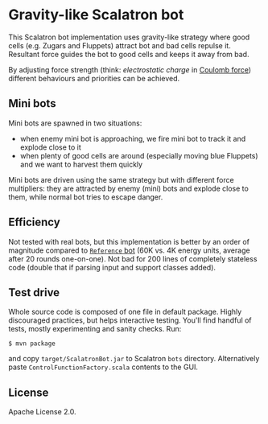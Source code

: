# Gravity-like Scalatron bot

This Scalatron bot implementation uses gravity-like strategy where good cells (e.g. Zugars and Fluppets) attract bot and bad cells repulse it. Resultant force guides the bot to good cells and keeps it away from bad.

By adjusting force strength (think: *electrostatic charge* in [Coulomb force](http://en.wikipedia.org/wiki/Coulomb_force)) different behaviours and priorities can be achieved.

## Mini bots

Mini bots are spawned in two situations:

* when enemy mini bot is approaching, we fire mini bot to track it and explode close to it
* when plenty of good cells are around (especially moving blue Fluppets) and we want to harvest them quickly

Mini bots are driven using the same strategy but with different force multipliers: they are attracted by enemy (mini) bots and explode close to them, while normal bot tries to escape danger.

## Efficiency

Not tested with real bots, but this implementation is better by an order of magnitude compared to [`Reference` bot](https://github.com/scalatron/scalatron/blob/master/Scalatron/samples/Example%20Bot%2001%20-%20Reference/src/Bot.scala) (60K vs. 4K energy units, average after 20 rounds one-on-one). Not bad for 200 lines of completely stateless code (double that if parsing input and support classes added).

## Test drive

Whole source code is composed of one file in default package. Highly discouraged practices, but helps interactive testing. You'll find handful of tests, mostly experimenting and sanity checks. Run:

	$ mvn package

and copy `target/ScalatronBot.jar` to Scalatron `bots` directory. Alternatively paste `ControlFunctionFactory.scala` contents to the GUI.

## License

Apache License 2.0.
